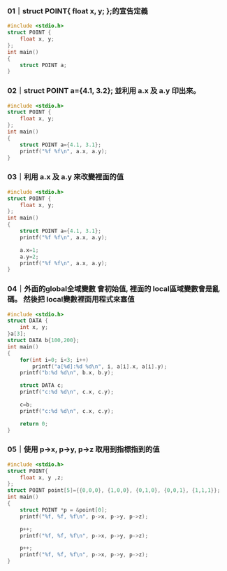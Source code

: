 ### 01｜struct POINT{ float x, y; };的宣告定義
```C
#include <stdio.h>
struct POINT {
    float x, y;
};
int main()
{
    struct POINT a;
}

```

### 02｜struct POINT a={4.1, 3.2}; 並利用 a.x 及 a.y 印出來。
```C
#include <stdio.h>
struct POINT {
    float x, y;
};
int main()
{
    struct POINT a={4.1, 3.1};
    printf("%f %f\n", a.x, a.y);
}
```

### 03｜利用 a.x 及 a.y 來改變裡面的值
```C
#include <stdio.h>
struct POINT {
    float x, y;
};
int main()
{
    struct POINT a={4.1, 3.1};
    printf("%f %f\n", a.x, a.y);

    a.x=1;
    a.y=2;
    printf("%f %f\n", a.x, a.y);
}
```

### 04｜外面的global全域變數 會初始值, 裡面的 local區域變數會是亂碼。 然後把 local變數裡面用程式來塞值
```C
#include <stdio.h>
struct DATA {
    int x, y;
}a[3];
struct DATA b{100,200};
int main()
{
    for(int i=0; i<3; i++)
        printf("a[%d]:%d %d\n", i, a[i].x, a[i].y);
    printf("b:%d %d\n", b.x, b.y);

    struct DATA c;
    printf("c:%d %d\n", c.x, c.y);

    c=b;
    printf("c:%d %d\n", c.x, c.y);

    return 0;
}
```

### 05｜使用 p->x, p->y, p->z 取用到指標指到的值
```C
#include <stdio.h>
struct POINT{
    float x, y ,z;
};
struct POINT point[5]={{0,0,0}, {1,0,0}, {0,1,0}, {0,0,1}, {1,1,1}};
int main()
{
    struct POINT *p = &point[0];
    printf("%f, %f, %f\n", p->x, p->y, p->z);

    p++;
    printf("%f, %f, %f\n", p->x, p->y, p->z);

    p++;
    printf("%f, %f, %f\n", p->x, p->y, p->z);
}
```
